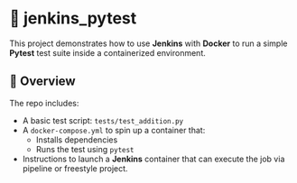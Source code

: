 # 🧪 jenkins_pytest

This project demonstrates how to use **Jenkins** with **Docker** to run a simple **Pytest** test suite inside a containerized environment.

## 🔧 Overview

The repo includes:

- A basic test script: `tests/test_addition.py`
- A `docker-compose.yml` to spin up a container that:
  - Installs dependencies
  - Runs the test using `pytest`
- Instructions to launch a **Jenkins** container that can execute the job via pipeline or freestyle project.
